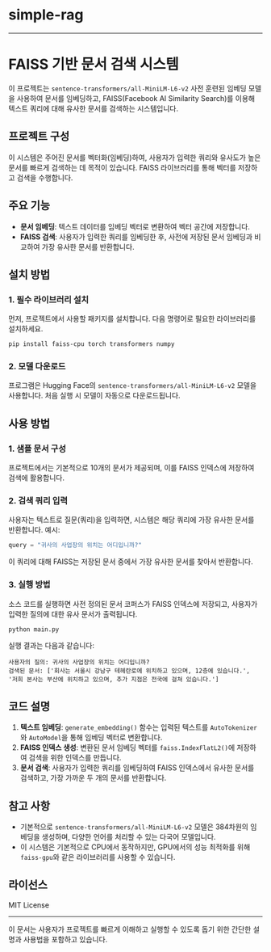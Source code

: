 # simple-rag

---

# FAISS 기반 문서 검색 시스템

이 프로젝트는 `sentence-transformers/all-MiniLM-L6-v2` 사전 훈련된 임베딩 모델을 사용하여 문서를 임베딩하고, FAISS(Facebook AI Similarity Search)를 이용해 텍스트 쿼리에 대해 유사한 문서를 검색하는 시스템입니다.

## 프로젝트 구성

이 시스템은 주어진 문서를 벡터화(임베딩)하여, 사용자가 입력한 쿼리와 유사도가 높은 문서를 빠르게 검색하는 데 목적이 있습니다. FAISS 라이브러리를 통해 벡터를 저장하고 검색을 수행합니다.

## 주요 기능

- **문서 임베딩**: 텍스트 데이터를 임베딩 벡터로 변환하여 벡터 공간에 저장합니다.
- **FAISS 검색**: 사용자가 입력한 쿼리를 임베딩한 후, 사전에 저장된 문서 임베딩과 비교하여 가장 유사한 문서를 반환합니다.

## 설치 방법

### 1. 필수 라이브러리 설치
먼저, 프로젝트에서 사용할 패키지를 설치합니다. 다음 명령어로 필요한 라이브러리를 설치하세요.

```bash
pip install faiss-cpu torch transformers numpy
```

### 2. 모델 다운로드
프로그램은 Hugging Face의 `sentence-transformers/all-MiniLM-L6-v2` 모델을 사용합니다. 처음 실행 시 모델이 자동으로 다운로드됩니다.

## 사용 방법

### 1. 샘플 문서 구성
프로젝트에서는 기본적으로 10개의 문서가 제공되며, 이를 FAISS 인덱스에 저장하여 검색에 활용합니다.

### 2. 검색 쿼리 입력
사용자는 텍스트로 질문(쿼리)을 입력하면, 시스템은 해당 쿼리에 가장 유사한 문서를 반환합니다. 예시:

```python
query = "귀사의 사업장의 위치는 어디입니까?"
```

이 쿼리에 대해 FAISS는 저장된 문서 중에서 가장 유사한 문서를 찾아서 반환합니다.

### 3. 실행 방법
소스 코드를 실행하면 사전 정의된 문서 코퍼스가 FAISS 인덱스에 저장되고, 사용자가 입력한 질의에 대한 유사 문서가 출력됩니다.

```bash
python main.py
```

실행 결과는 다음과 같습니다:

```plaintext
사용자의 질의: 귀사의 사업장의 위치는 어디입니까?
검색된 문서: ['회사는 서울시 강남구 테헤란로에 위치하고 있으며, 12층에 있습니다.', '저희 본사는 부산에 위치하고 있으며, 추가 지점은 전국에 걸쳐 있습니다.']
```

## 코드 설명

1. **텍스트 임베딩**: `generate_embedding()` 함수는 입력된 텍스트를 `AutoTokenizer`와 `AutoModel`을 통해 임베딩 벡터로 변환합니다.
2. **FAISS 인덱스 생성**: 변환된 문서 임베딩 벡터를 `faiss.IndexFlatL2()`에 저장하여 검색을 위한 인덱스를 만듭니다.
3. **문서 검색**: 사용자가 입력한 쿼리를 임베딩하여 FAISS 인덱스에서 유사한 문서를 검색하고, 가장 가까운 두 개의 문서를 반환합니다.

## 참고 사항

- 기본적으로 `sentence-transformers/all-MiniLM-L6-v2` 모델은 384차원의 임베딩을 생성하며, 다양한 언어를 처리할 수 있는 다국어 모델입니다.
- 이 시스템은 기본적으로 CPU에서 동작하지만, GPU에서의 성능 최적화를 위해 `faiss-gpu`와 같은 라이브러리를 사용할 수 있습니다.

## 라이선스
MIT License

---

이 문서는 사용자가 프로젝트를 빠르게 이해하고 실행할 수 있도록 돕기 위한 간단한 설명과 사용법을 포함하고 있습니다.
